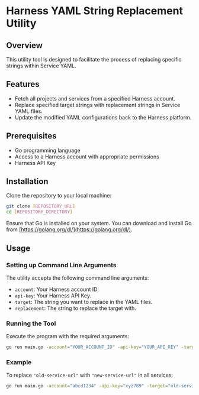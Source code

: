 # Harness YAML String Replacement Utility

## Overview
This utility tool is designed to facilitate the process of replacing specific strings within Service YAML.

## Features
- Fetch all projects and services from a specified Harness account.
- Replace specified target strings with replacement strings in Service YAML files.
- Update the modified YAML configurations back to the Harness platform.

## Prerequisites
- Go programming language
- Access to a Harness account with appropriate permissions
- Harness API Key

## Installation
Clone the repository to your local machine:

```bash
git clone [REPOSITORY_URL]
cd [REPOSITORY_DIRECTORY]
```

Ensure that Go is installed on your system. You can download and install Go from [https://golang.org/dl/](https://golang.org/dl/).

## Usage

### Setting up Command Line Arguments
The utility accepts the following command line arguments:
- `account`: Your Harness account ID.
- `api-key`: Your Harness API Key.
- `target`: The string you want to replace in the YAML files.
- `replacement`: The string to replace the target with.

### Running the Tool
Execute the program with the required arguments:

```bash
go run main.go -account="YOUR_ACCOUNT_ID" -api-key="YOUR_API_KEY" -target="TARGET_STRING" -replacement="REPLACEMENT_STRING"
```

### Example
To replace `"old-service-url"` with `"new-service-url"` in all services:

```bash
go run main.go -account="abcd1234" -api-key="xyz789" -target="old-service-url" -replacement="new-service-url"
```
